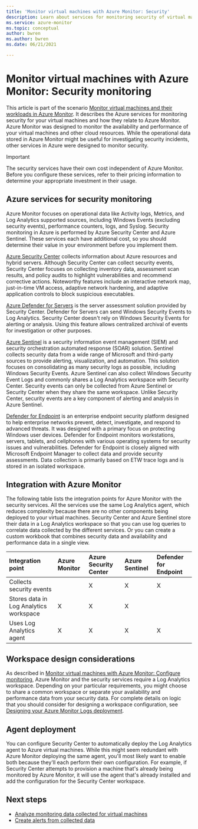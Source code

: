 ```yaml
---
title: 'Monitor virtual machines with Azure Monitor: Security'
description: Learn about services for monitoring security of virtual machines and how they relate to Azure Monitor. 
ms.service: azure-monitor
ms.topic: conceptual
author: bwren
ms.author: bwren
ms.date: 06/21/2021

---
```


# Monitor virtual machines with Azure Monitor: Security monitoring
This article is part of the scenario [Monitor virtual machines and their workloads in Azure Monitor](monitor-virtual-machine.md). It describes the Azure services for monitoring security for your virtual machines and how they relate to Azure Monitor. Azure Monitor was designed to monitor the availability and performance of your virtual machines and other cloud resources. While the operational data stored in Azure Monitor might be useful for investigating security incidents, other services in Azure were designed to monitor security. 

> [!IMPORTANT]
> The security services have their own cost independent of Azure Monitor. Before you configure these services, refer to their pricing information to determine your appropriate investment in their usage.

## Azure services for security monitoring
Azure Monitor focuses on operational data like Activity logs, Metrics, and Log Analytics supported sources, including Windows Events (excluding security events), performance counters, logs, and Syslog. Security monitoring in Azure is performed by Azure Security Center and Azure Sentinel. These services each have additional cost, so you should determine their value in your environment before you implement them.

[Azure Security Center](../../security-center/security-center-introduction.md) collects information about Azure resources and hybrid servers. Although Security Center can collect security events, Security Center focuses on collecting inventory data, assessment scan results, and policy audits to highlight vulnerabilities and recommend corrective actions. Noteworthy features include an interactive network map, just-in-time VM access, adaptive network hardening, and adaptive application controls to block suspicious executables.

[Azure Defender for Servers](../../security-center/azure-defender.md) is the server assessment solution provided by Security Center. Defender for Servers can send Windows Security Events to Log Analytics. Security Center doesn't rely on Windows Security Events for alerting or analysis. Using this feature allows centralized archival of events for investigation or other purposes.

[Azure Sentinel](../../sentinel/overview.md) is a security information event management (SIEM) and security orchestration automated response (SOAR) solution. Sentinel collects security data from a wide range of Microsoft and third-party sources to provide alerting, visualization, and automation. This solution focuses on consolidating as many security logs as possible, including Windows Security Events. Azure Sentinel can also collect Windows Security Event Logs and commonly shares a Log Analytics workspace with Security Center. Security events can only be collected from Azure Sentinel or Security Center when they share the same workspace. Unlike Security Center, security events are a key component of alerting and analysis in Azure Sentinel.

[Defender for Endpoint](/microsoft-365/security/defender-endpoint/microsoft-defender-endpoint) is an enterprise endpoint security platform designed to help enterprise networks prevent, detect, investigate, and respond to advanced threats. It was designed with a primary focus on protecting Windows user devices. Defender for Endpoint monitors workstations, servers, tablets, and cellphones with various operating systems for security issues and vulnerabilities. Defender for Endpoint is closely aligned with Microsoft Endpoint Manager to collect data and provide security assessments. Data collection is primarily based on ETW trace logs and is stored in an isolated workspace.

## Integration with Azure Monitor
The following table lists the integration points for Azure Monitor with the security services. All the services use the same Log Analytics agent, which reduces complexity because there are no other components being deployed to your virtual machines. Security Center and Azure Sentinel store their data in a Log Analytics workspace so that you can use log queries to correlate data collected by the different services. Or you can create a custom workbook that combines security data and availability and performance data in a single view.

| Integration point       | Azure Monitor | Azure Security Center | Azure Sentinel | Defender for Endpoint |
|:---|:---|:---|:---|:---|
| Collects security events     |   | X | X | X |
| Stores data in Log Analytics workspace | X | X | X |   | 
| Uses Log Analytics agent     | X | X | X | X | 


## Workspace design considerations
As described in [Monitor virtual machines with Azure Monitor: Configure monitoring](monitor-virtual-machine-configure.md#create-and-prepare-a-log-analytics-workspace), Azure Monitor and the security services require a Log Analytics workspace. Depending on your particular requirements, you might choose to share a common workspace or separate your availability and performance data from your security data. For complete details on logic that you should consider for designing a workspace configuration, see [Designing your Azure Monitor Logs deployment](../logs/design-logs-deployment.md).

## Agent deployment
You can configure Security Center to automatically deploy the Log Analytics agent to Azure virtual machines. While this might seem redundant with Azure Monitor deploying the same agent, you'll most likely want to enable both because they'll each perform their own configuration. For example, if Security Center attempts to provision a machine that's already being monitored by Azure Monitor, it will use the agent that's already installed and add the configuration for the Security Center workspace.

## Next steps

* [Analyze monitoring data collected for virtual machines](monitor-virtual-machine-analyze.md)
* [Create alerts from collected data](monitor-virtual-machine-alerts.md)
